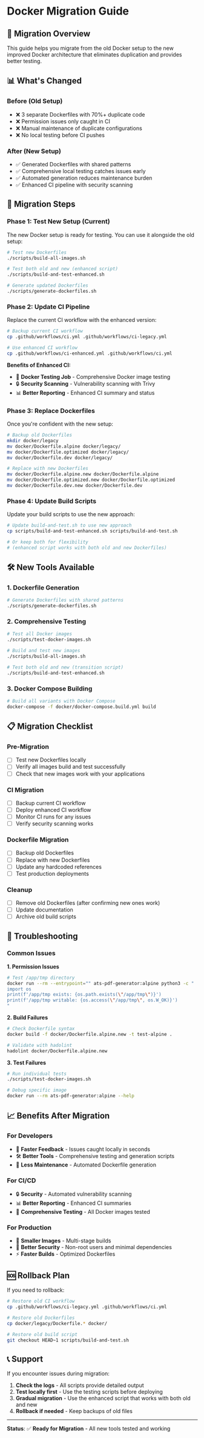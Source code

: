 # Docker Migration Guide

## 🎯 **Migration Overview**

This guide helps you migrate from the old Docker setup to the new improved Docker architecture that eliminates duplication and provides better testing.

## 📊 **What's Changed**

### **Before (Old Setup)**
- ❌ 3 separate Dockerfiles with 70%+ duplicate code
- ❌ Permission issues only caught in CI
- ❌ Manual maintenance of duplicate configurations
- ❌ No local testing before CI pushes

### **After (New Setup)**
- ✅ Generated Dockerfiles with shared patterns
- ✅ Comprehensive local testing catches issues early
- ✅ Automated generation reduces maintenance burden
- ✅ Enhanced CI pipeline with security scanning

## 🚀 **Migration Steps**

### **Phase 1: Test New Setup (Current)**

The new Docker setup is ready for testing. You can use it alongside the old setup:

```bash
# Test new Dockerfiles
./scripts/build-all-images.sh

# Test both old and new (enhanced script)
./scripts/build-and-test-enhanced.sh

# Generate updated Dockerfiles
./scripts/generate-dockerfiles.sh
```

### **Phase 2: Update CI Pipeline**

Replace the current CI workflow with the enhanced version:

```bash
# Backup current CI workflow
cp .github/workflows/ci.yml .github/workflows/ci-legacy.yml

# Use enhanced CI workflow
cp .github/workflows/ci-enhanced.yml .github/workflows/ci.yml
```

**Benefits of Enhanced CI:**
- 🧪 **Docker Testing Job** - Comprehensive Docker image testing
- 🔒 **Security Scanning** - Vulnerability scanning with Trivy
- 📊 **Better Reporting** - Enhanced CI summary and status

### **Phase 3: Replace Dockerfiles**

Once you're confident with the new setup:

```bash
# Backup old Dockerfiles
mkdir docker/legacy
mv docker/Dockerfile.alpine docker/legacy/
mv docker/Dockerfile.optimized docker/legacy/
mv docker/Dockerfile.dev docker/legacy/

# Replace with new Dockerfiles
mv docker/Dockerfile.alpine.new docker/Dockerfile.alpine
mv docker/Dockerfile.optimized.new docker/Dockerfile.optimized
mv docker/Dockerfile.dev.new docker/Dockerfile.dev
```

### **Phase 4: Update Build Scripts**

Update your build scripts to use the new approach:

```bash
# Update build-and-test.sh to use new approach
cp scripts/build-and-test-enhanced.sh scripts/build-and-test.sh

# Or keep both for flexibility
# (enhanced script works with both old and new Dockerfiles)
```

## 🛠️ **New Tools Available**

### **1. Dockerfile Generation**
```bash
# Generate Dockerfiles with shared patterns
./scripts/generate-dockerfiles.sh
```

### **2. Comprehensive Testing**
```bash
# Test all Docker images
./scripts/test-docker-images.sh

# Build and test new images
./scripts/build-all-images.sh

# Test both old and new (transition script)
./scripts/build-and-test-enhanced.sh
```

### **3. Docker Compose Building**
```bash
# Build all variants with Docker Compose
docker-compose -f docker/docker-compose.build.yml build
```

## 📋 **Migration Checklist**

### **Pre-Migration**
- [ ] Test new Dockerfiles locally
- [ ] Verify all images build and test successfully
- [ ] Check that new images work with your applications

### **CI Migration**
- [ ] Backup current CI workflow
- [ ] Deploy enhanced CI workflow
- [ ] Monitor CI runs for any issues
- [ ] Verify security scanning works

### **Dockerfile Migration**
- [ ] Backup old Dockerfiles
- [ ] Replace with new Dockerfiles
- [ ] Update any hardcoded references
- [ ] Test production deployments

### **Cleanup**
- [ ] Remove old Dockerfiles (after confirming new ones work)
- [ ] Update documentation
- [ ] Archive old build scripts

## 🔧 **Troubleshooting**

### **Common Issues**

**1. Permission Issues**
```bash
# Test /app/tmp directory
docker run --rm --entrypoint="" ats-pdf-generator:alpine python3 -c "
import os
print(f'/app/tmp exists: {os.path.exists(\"/app/tmp\")}')
print(f'/app/tmp writable: {os.access(\"/app/tmp\", os.W_OK)}')
"
```

**2. Build Failures**
```bash
# Check Dockerfile syntax
docker build -f docker/Dockerfile.alpine.new -t test-alpine .

# Validate with hadolint
hadolint docker/Dockerfile.alpine.new
```

**3. Test Failures**
```bash
# Run individual tests
./scripts/test-docker-images.sh

# Debug specific image
docker run --rm ats-pdf-generator:alpine --help
```

## 📈 **Benefits After Migration**

### **For Developers**
- 🚀 **Faster Feedback** - Issues caught locally in seconds
- 🛠️ **Better Tools** - Comprehensive testing and generation scripts
- 📝 **Less Maintenance** - Automated Dockerfile generation

### **For CI/CD**
- 🔒 **Security** - Automated vulnerability scanning
- 📊 **Better Reporting** - Enhanced CI summaries
- 🧪 **Comprehensive Testing** - All Docker images tested

### **For Production**
- 🐳 **Smaller Images** - Multi-stage builds
- 🔐 **Better Security** - Non-root users and minimal dependencies
- ⚡ **Faster Builds** - Optimized Dockerfiles

## 🆘 **Rollback Plan**

If you need to rollback:

```bash
# Restore old CI workflow
cp .github/workflows/ci-legacy.yml .github/workflows/ci.yml

# Restore old Dockerfiles
cp docker/legacy/Dockerfile.* docker/

# Restore old build script
git checkout HEAD~1 scripts/build-and-test.sh
```

## 📞 **Support**

If you encounter issues during migration:

1. **Check the logs** - All scripts provide detailed output
2. **Test locally first** - Use the testing scripts before deploying
3. **Gradual migration** - Use the enhanced script that works with both old and new
4. **Rollback if needed** - Keep backups of old files

---

**Status**: ✅ **Ready for Migration** - All new tools tested and working
